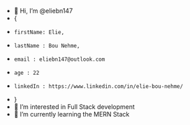 - 👋 Hi, I’m @eliebn147 
-   {
-     firstName: Elie,
-     lastName : Bou Nehme,
-     email : eliebn147@outlook.com
-     age : 22
-     linkedIn : https://www.linkedin.com/in/elie-bou-nehme/
-   }
- 👀 I’m interested in Full Stack development
- 🌱 I’m currently learning the MERN Stack


